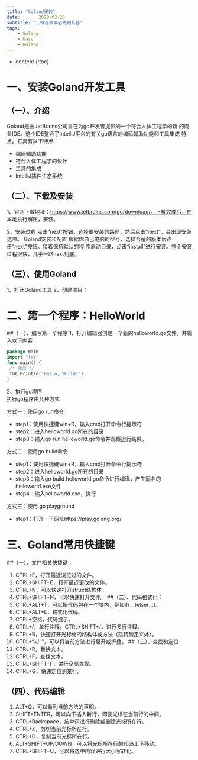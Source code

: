 ```yaml
---
title: "Goland安装"
date:       2020-02-26
subtitle: "工欲善其事必先利其器"
tags:
	- Golang
	- base
	- Goland
---
```






* content
{:toc}


# ⼀、安装Goland开发⼯具
## （⼀）、介绍
Goland是由JetBrains公司旨在为go开发者提供的⼀个符合⼈体⼯程学的新
的商业IDE。这个IDE整合了IntelliJ平台的有关go语⾔的编码辅助功能和⼯具集成
特点。它具有以下特点：
- 编码辅助功能
- 符合⼈体⼯程学的设计
- ⼯具的集成
- IntelliJ插件⽣态系统

## （⼆）、下载及安装
1、官⽹下载地址：https://www.jetbrains.com/go/download/。下载完成后，在
本地执⾏解压，安装。

2、安装过程
点击“next”按钮，选择要安装的路径，然后点击“next”，会出现安装选项。
Goland安装和配置
根据你⾃⼰电脑的型号，选择合适的版本后点击“next”按钮。接着保持默认的程
序启动⽬录，点击“install”进⾏安装。整个安装过程很快，⼏乎⼀路next到底。
## （三）、使⽤Goland
1、打开Goland⼯具
2、创建项⽬：
# ⼆、第⼀个程序：HelloWorld
##（⼀）、编写第⼀个程序
1、打开编辑器创建⼀个新的helloworld.go⽂件，并输⼊以下内容：
```go
package main
import "fmt"
func main() {
 /* 输出 */
 fmt.Println("Hello, World!")
}
```

2、执⾏go程序  
执⾏go程序由⼏种⽅式

⽅式⼀：使⽤go run命令
- step1：使⽤快捷键win+R，输⼊cmd打开命令⾏提示符
- step2：进⼊helloworld.go所在的⽬录
- step3：输⼊go run helloworld.go命令并观察运⾏结果。

⽅式⼆：使⽤go build命令
- step1：使⽤快捷键win+R，输⼊cmd打开命令⾏提示符
- step2：进⼊helloworld.go所在的⽬录
- step3：输⼊go build helloworld.go命令进⾏编译，产⽣同名的
helloworld.exe⽂件
- step4：输⼊helloworld.exe，执⾏
 
⽅式三：使⽤ go playground
- step1：打开⼀下⽹址https://play.golang.org/

# 三、Goland常⽤快捷键
##（⼀）、⽂件相关快捷键：
1. CTRL+E，打开最近浏览过的⽂件。
2. CTRL+SHIFT+E，打开最近更改的⽂件。
3. CTRL+N，可以快速打开struct结构体。
4. CTRL+SHIFT+N，可以快速打开⽂件。
##（⼆）、代码格式化：
1. CTRL+ALT+T，可以把代码包在⼀个块内，例如if{…}else{…}。
2. CTRL+ALT+L，格式化代码。
3. CTRL+空格，代码提示。
4. CTRL+/，单⾏注释。CTRL+SHIFT+/，进⾏多⾏注释。
5. CTRL+B，快速打开光标处的结构体或⽅法（跳转到定义处）。
6. CTRL+“+/-”，可以将当前⽅法进⾏展开或折叠。
##（三）、查找和定位
1. CTRL+R，替换⽂本。
2. CTRL+F，查找⽂本。
3. CTRL+SHIFT+F，进⾏全局查找。
4. CTRL+G，快速定位到某⾏。
## （四）、代码编辑
1. ALT+Q，可以看到当前⽅法的声明。
2. SHIFT+ENTER，可以向下插⼊新⾏，即使光标在当前⾏的中间。
3. CTRL+Backspace，按单词进⾏删除或删除光标所在⾏。
4. CTRL+X，剪切当前光标所在⾏。
5. CTRL+D，复制当前光标所在⾏。
6. ALT+SHIFT+UP/DOWN，可以将光标所在⾏的代码上下移动。
7. CTRL+SHIFT+U，可以将选中内容进⾏⼤⼩写转化。